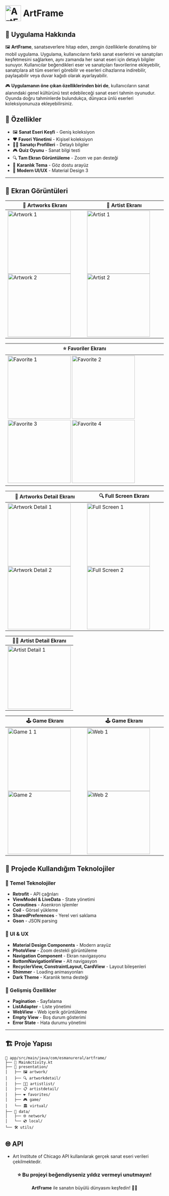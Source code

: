 <h1>
  <img src="images/logo.png" width="50" alt="ArtFrame Logo" style="vertical-align: middle;">
  <span style="vertical-align: middle;">ArtFrame</span>
</h1>

## 📱 Uygulama Hakkında
🖼️ **ArtFrame**, sanatseverlere hitap eden, zengin özelliklerle donatılmış bir mobil uygulama. Uygulama, kullanıcıların farklı sanat eserlerini ve sanatçıları keşfetmesini sağlarken, aynı zamanda her sanat eseri için detaylı bilgiler sunuyor. Kullanıcılar beğendikleri eser ve sanatçıları favorilerine ekleyebilir, sanatçılara ait tüm eserleri görebilir ve eserleri cihazlarına indirebilir, paylaşabilir veya duvar kağıdı olarak ayarlayabilir.

🎮 **Uygulamanın öne çıkan özelliklerinden biri de**, kullanıcıların sanat alanındaki genel kültürünü test edebileceği sanat eseri tahmin oyunudur. Oyunda doğru tahminlerde bulundukça, dünyaca ünlü eserleri koleksiyonunuza ekleyebilirsiniz.


## 🎯 Özellikler
- 🖼️ **Sanat Eseri Keşfi** - Geniş koleksiyon
- ❤️ **Favori Yönetimi** - Kişisel koleksiyon
- 👨‍🎨 **Sanatçı Profilleri** - Detaylı bilgiler
- 🎮 **Quiz Oyunu** - Sanat bilgi testi
- 🔍 **Tam Ekran Görüntüleme** - Zoom ve pan desteği
- 🌙 **Karanlık Tema** - Göz dostu arayüz
- 📱 **Modern UI/UX** - Material Design 3
---
## 📱 Ekran Görüntüleri

| 🎨 Artworks Ekranı | 🎨 Artist Ekranı |
|-------------------|----------------|
| <img src="images/artworks1.png" width="200" alt="Artwork 1"/> <img src="images/artworks2.png" width="200" alt="Artwork 2"/> | <img src="images/artist1.png" width="200" alt="Artist 1"/> <img src="images/artist2.png" width="200" alt="Artist 2"/> |

| ⭐ Favoriler Ekranı |
|-------------------|
| <img src="images/fav1.png" width="200" alt="Favorite 1"/> <img src="images/fav2.png" width="200" alt="Favorite 2"/> <img src="images/fav3.png" width="200" alt="Favorite 3"/> <img src="images/fav4.png" width="200" alt="Favorite 4"/> |

| 🎨 Artworks Detail Ekranı | 🔍 Full Screen Ekranı |
|-------------------|----------------|
| <img src="images/artworkdetail1.png" width="200" alt="Artwork Detail 1"/> <img src="images/artworkdetail2.png" width="200" alt="Artwork Detail 2"/> | <img src="images/fullscreen1.png" width="200" alt="Full Screen 1"/> <img src="images/fullscreen2.png" width="200" alt="Full Screen 2"/> |

| 👩‍🎨 Artist Detail Ekranı |
|------------------------|
| <img src="images/artistartwork.png" width="200" alt="Artist Detail 1"/> |

| 🕹 Game Ekranı | 🕹 Game Ekranı |
|-------------------|----------------|
| <img src="images/game1.png" width="200" alt="Game 1 1"/> <img src="images/game2.png" width="200" alt="Game 2"/> | <img src="images/webview.png" width="200" alt="Web 1"/> <img src="images/webview2.png" width="200" alt="Web 2"/> |
## 📌 Projede Kullandığım Teknolojiler

### 🔧 Temel Teknolojiler
- **Retrofit** - API çağrıları
- **ViewModel & LiveData** - State yönetimi
- **Coroutines** - Asenkron işlemler
- **Coil** - Görsel yükleme
- **SharedPreferences** - Yerel veri saklama
- **Gson** - JSON parsing

### 🎨 UI & UX
- **Material Design Components** - Modern arayüz
- **PhotoView** - Zoom destekli görüntüleme
- **Navigation Component** - Ekran navigasyonu
- **BottomNavigationView** - Alt navigasyon
- **RecyclerView, ConstraintLayout, CardView** - Layout bileşenleri
- **Shimmer** - Loading animasyonları
- **Dark Theme** - Karanlık tema desteği

### 🚀 Gelişmiş Özellikler
- **Pagination** - Sayfalama
- **ListAdapter** - Liste yönetimi
- **WebView** - Web içerik görüntüleme
- **Empty View** - Boş durum gösterimi
- **Error State** - Hata durumu yönetimi

---
## 🏗️ Proje Yapısı

```
📁 app/src/main/java/com/esmanureral/artframe/
├── 🎯 MainActivity.kt               
├── 📱 presentation/                  
│   ├── 🖼️ artwork/                  
│   ├── 🔍 artworkdetail/           
│   ├── 👨‍🎨 artistlist/              
│   ├── 📋 artistdetail/            
│   ├── ❤️ favorites/                
│   ├── 🎮 game/                   
│   └── 🏛️ virtual/                 
├── 💾 data/                      
│   ├── 🌐 network/                
│   └── 💿 local/                
└── 🛠️ utils/                      
```
## 🌐 API

- Art Institute of Chicago API kullanılarak gerçek sanat eseri verileri çekilmektedir.

<div align="center">

### ⭐ Bu projeyi beğendiyseniz yıldız vermeyi unutmayın!

**ArtFrame** ile sanatın büyülü dünyasını keşfedin! 🎨✨

</div>

